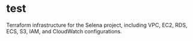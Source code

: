 # test
Terraform infrastructure for the Selena project, including VPC, EC2, RDS, ECS, S3, IAM, and CloudWatch configurations.